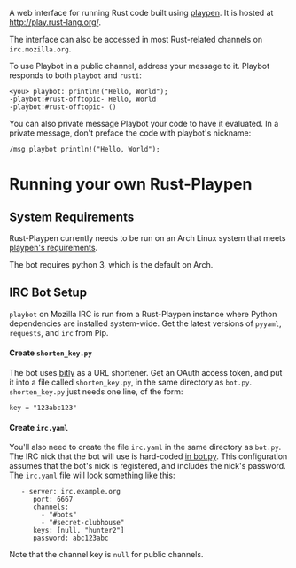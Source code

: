 A web interface for running Rust code built using [playpen][playpen]. It is
hosted at <http://play.rust-lang.org/>.

The interface can also be accessed in most Rust-related channels on
`irc.mozilla.org`.

To use Playbot in a public channel, address your message to it. Playbot
responds to both `playbot` and `rusti`: 

    <you> playbot: println!("Hello, World");
    -playbot:#rust-offtopic- Hello, World
    -playbot:#rust-offtopic- ()

You can also private message Playbot your code to have it evaluated. In a
private message, don't preface the code with playbot's nickname: 

    /msg playbot println!("Hello, World");

# Running your own Rust-Playpen

## System Requirements

Rust-Playpen currently needs to be run on an Arch Linux system that meets
[playpen's requirements][playpen]. 

The bot requires python 3, which is the default on Arch.

## IRC Bot Setup 

`playbot` on Mozilla IRC is run from a Rust-Playpen instance where Python
dependencies are installed system-wide. Get the latest versions of `pyyaml`,
`requests`, and `irc` from Pip. 

#### Create `shorten_key.py`

The bot uses [bitly](http://bitly.com) as a URL shortener. Get an OAuth access token, and put it
into a file called `shorten_key.py`, in the same directory as `bot.py`.
`shorten_key.py` just needs one line, of the form:

    key = "123abc123"

#### Create `irc.yaml`

You'll also need to create the file `irc.yaml` in the same directory as
`bot.py`. The IRC nick that the bot will use is hard-coded [in
bot.py][nickname]. This configuration assumes that the bot's nick is
registered, and includes the nick's password. The `irc.yaml` file will look
something like this:

```
   - server: irc.example.org
      port: 6667
      channels:
        - "#bots"
        - "#secret-clubhouse"
      keys: [null, "hunter2"]
      password: abc123abc
``` 

Note that the channel key is `null` for public channels. 


[playpen]: https://github.com/thestinger/playpen
[nickname]: https://github.com/rust-lang/rust-playpen/blob/master/bot.py#L140

